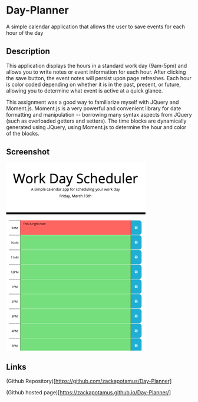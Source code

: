 # Day-Planner
A simple calendar application that allows the user to save events for each hour of the day

## Description

This application displays the hours in a standard work day (9am-5pm) and allows you to write notes or event information for each hour.  After clicking the save button, the event notes will persist upon page refreshes.  Each hour is color coded depending on whether it is in the past, present, or future, allowing you to determine what event is active at a quick glance.

This assignment was a good way to familiarize myself with JQuery and Moment.js.  Moment.js is a very powerful and convenient library for date formatting and manipulation -- borrowing many syntax aspects from JQuery (such as overloaded getters and setters).  The time blocks are dynamically generated using JQuery, using Moment.js to determine the hour and color of the blocks.

## Screenshot

![planner page](./assets/screenshots/planner_page.png)

## Links

(Github Repository)[https://github.com/zackapotamus/Day-Planner]

(Github hosted page)[https://zackapotamus.github.io/Day-Planner/]